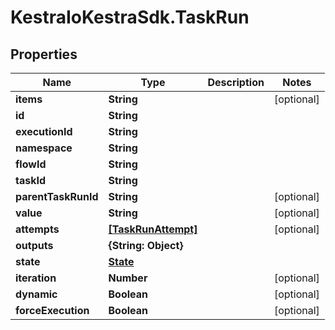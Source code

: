# KestraIoKestraSdk.TaskRun

## Properties

Name | Type | Description | Notes
------------ | ------------- | ------------- | -------------
**items** | **String** |  | [optional] 
**id** | **String** |  | 
**executionId** | **String** |  | 
**namespace** | **String** |  | 
**flowId** | **String** |  | 
**taskId** | **String** |  | 
**parentTaskRunId** | **String** |  | [optional] 
**value** | **String** |  | [optional] 
**attempts** | [**[TaskRunAttempt]**](TaskRunAttempt.md) |  | [optional] 
**outputs** | **{String: Object}** |  | 
**state** | [**State**](State.md) |  | 
**iteration** | **Number** |  | [optional] 
**dynamic** | **Boolean** |  | [optional] 
**forceExecution** | **Boolean** |  | [optional] 


